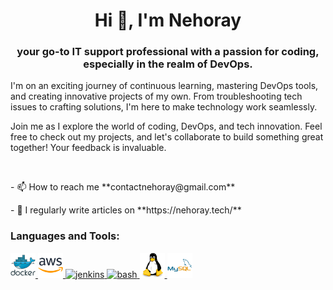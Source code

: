 <h1 align="center">Hi 👋, I'm Nehoray</h1>
<h3 align="center">your go-to IT support professional with a passion for coding, especially in the realm of DevOps.</h3>
<p></p>
<p>I'm on an exciting journey of continuous learning, mastering DevOps tools, and creating innovative projects of my own. From troubleshooting tech issues to crafting solutions, I'm here to make technology work seamlessly.</p>
<p></p>
<p>Join me as I explore the world of coding, DevOps, and tech innovation. Feel free to check out my projects, and let's collaborate to build something great together! Your feedback is invaluable.</p>
<p><br></p>
- 📫 How to reach me **contactnehoray@gmail.com**
<p></p>
- 📝 I regularly write articles on **https://nehoray.tech/**
<p></p>

<h3 align="left">Languages and Tools:</h3>
<p align="left">
    <a href="https://www.docker.com/" target="_blank" rel="noreferrer">
        <img src="https://raw.githubusercontent.com/devicons/devicon/master/icons/docker/docker-original-wordmark.svg" alt="docker" width="40" height="40"/>
    </a>
    <a href="https://aws.amazon.com" target="_blank" rel="noreferrer">
        <img src="https://raw.githubusercontent.com/devicons/devicon/master/icons/amazonwebservices/amazonwebservices-original-wordmark.svg" alt="aws" width="40" height="40"/>
    </a>
    <a href="https://www.jenkins.io" target="_blank" rel="noreferrer">
        <img src="https://www.vectorlogo.zone/logos/jenkins/jenkins-icon.svg" alt="jenkins" width="40" height="40"/>
    </a>
    <a href="https://www.gnu.org/software/bash/" target="_blank" rel="noreferrer">
        <img src="https://www.vectorlogo.zone/logos/gnu_bash/gnu_bash-icon.svg" alt="bash" width="40" height="40"/>
    </a>
    <a href="https://www.linux.org/" target="_blank" rel="noreferrer"> <img src="https://raw.githubusercontent.com/devicons/devicon/master/icons/linux/linux-original.svg" alt="linux" width="40" height="40"/> </a>
    <a href="https://www.mysql.com/" target="_blank" rel="noreferrer">
        <img src="https://raw.githubusercontent.com/devicons/devicon/master/icons/mysql/mysql-original-wordmark.svg" alt="mysql" width="40" height="40"/>
    </a>
    <a href="https://www.w3.org/html/" target="_blank" rel="noreferrer">
    </a>
</p>
